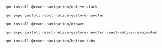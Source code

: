 ```
npm install @react-navigation/native-stack
```

```
npx expo install react-native-gesture-handler
```

```
npm install @react-navigation/drawer
```

```
npx expo install react-native-gesture-handler react-native-reanimated
```

```
npm install @react-navigation/bottom-tabs
```
